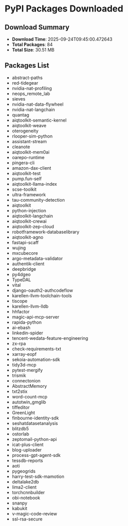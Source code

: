 # PyPI Packages Downloaded

## Download Summary
- **Download Time**: 2025-09-24T09:45:00.472643
- **Total Packages**: 84
- **Total Size**: 30.51 MB

## Packages List
- abstract-paths
- red-tidegear
- nvidia-nat-profiling
- neops_remote_lab
- sieves
- nvidia-nat-data-flywheel
- nvidia-nat-langchain
- quantag
- aiqtoolkit-semantic-kernel
- aiqtoolkit-weave
- oterogeneity
- rlooper-sim-python
- assistant-stream
- cleanote
- aiqtoolkit-mem0ai
- oarepo-runtime
- pingera-cli
- amazon-dax-client
- aiqtoolkit-test
- pump.fun-self
- aiqtoolkit-llama-index
- scse-toolkit
- ultra-framework
- tau-community-detection
- aiqtoolkit
- python-injection
- aiqtoolkit-langchain
- aiqtoolkit-crewai
- aiqtoolkit-zep-cloud
- robotframework-databaselibrary
- aiqtoolkit-agno
- fastapi-scaff
- wujing
- mxcubecore
- argo-metadata-validator
- authentik-client
- deepbridge
- py4dgeo
- TypeDAL
- vital
- django-oauth2-authcodeflow
- karellen-llvm-toolchain-tools
- tiscope
- karellen-llvm-lldb
- hhfactor
- magic-api-mcp-server
- rapida-python
- ai-ebash
- linkedin-spider
- tencent-wedata-feature-engineering
- zx-rpa
- check-requirements-txt
- xarray-eopf
- sekoia-automation-sdk
- tidy3d-mcp
- pytest-mergify
- trismik
- connectonion
- AbstractMemory
- txt2stix
- word-count-mcp
- autotwin_gmglib
- tiffeditor
- GreenLight
- finbourne-identity-sdk
- seshatdatasetanalysis
- blitzdb5
- ostorlab
- zeptomail-python-api
- icat-plus-client
- blog-uploader
- process-gpt-agent-sdk
- tessdb-reports
- aoti
- pygeogrids
- harry-test-sdk-mamotion
- deltalake2db
- lima2-client
- torchcnnbuilder
- obi-notebook
- snanpy
- kabukit
- v-magic-code-review
- ssl-rsa-secure
